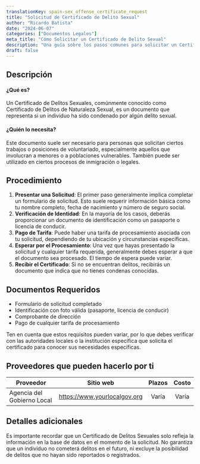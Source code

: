 ```yaml
---
translationKey: spain-sex_offense_certificate_request
title: "Solicitud de Certificado de Delito Sexual"
author: "Ricardo Batista"
date: "2024-06-07"
categories: ["Documentos Legales"]
meta_title: "Cómo Solicitar un Certificado de Delito Sexual"
description: "Una guía sobre los pasos comunes para solicitar un Certificado de Delito Sexual"
draft: false
---
```


## Descripción

#### ¿Qué es?
Un Certificado de Delitos Sexuales, comúnmente conocido como Certificado de Delitos de Naturaleza Sexual, es un documento que representa si un individuo ha sido condenado por algún delito sexual.

#### ¿Quién lo necesita?
Este documento suele ser necesario para personas que solicitan ciertos trabajos o posiciones de voluntariado, especialmente aquellos que involucran a menores o a poblaciones vulnerables. También puede ser utilizado en ciertos procesos de inmigración o legales.

## Procedimiento
1. **Presentar una Solicitud**: El primer paso generalmente implica completar un formulario de solicitud. Esto suele requerir información básica como tu nombre completo, fecha de nacimiento y número de seguro social.
2. **Verificación de Identidad**: En la mayoría de los casos, deberás proporcionar un documento de identificación como un pasaporte o licencia de conducir.
3. **Pago de Tarifa**: Puede haber una tarifa de procesamiento asociada con tu solicitud, dependiendo de tu ubicación y circunstancias específicas.
4. **Esperar por el Procesamiento**: Una vez que hayas presentado la solicitud y cualquier tarifa requerida, generalmente debes esperar a que el documento sea procesado. El tiempo de espera puede variar.
5. **Recibir el Certificado**: Si no se encuentran delitos, recibirás un documento que indica que no tienes condenas conocidas.

## Documentos Requeridos
- Formulario de solicitud completado
- Identificación con foto válida (pasaporte, licencia de conducir)
- Comprobante de dirección
- Pago de cualquier tarifa de procesamiento

Ten en cuenta que estos requisitos pueden variar, por lo que debes verificar con las autoridades locales o la institución específica que solicita el certificado para conocer sus necesidades específicas.

## Proveedores que pueden hacerlo por ti

| Proveedor        |     Sitio web     |     Plazos    |       Costo      |
| --------------- | --------------- |  :-------------: | :-------------: |
| Agencia del Gobierno Local      |  https://www.yourlocalgov.org       |      Varía      |        Varía      |

## Detalles adicionales
Es importante recordar que un Certificado de Delitos Sexuales solo refleja la información en la base de datos en el momento de la solicitud. No garantiza que un individuo no cometerá delitos en el futuro, ni excluye la posibilidad de delitos que no hayan sido reportados o registrados.
